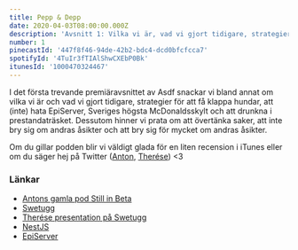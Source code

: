 ```yaml
---
title: Pepp & Depp
date: 2020-04-03T08:00:00.000Z
description: 'Avsnitt 1: Vilka vi är, vad vi gjort tidigare, strategier för att få klappa hundar, att drunkna i prestandaträsket, Sveriges högsta McDonaldsskylt och mycket annat.'
number: 1
pinecastId: '447f8f46-94de-42b2-bdc4-dcd0bfcfcca7'
spotifyId: '4TuIr3fTIAlShwCXEbP0Bk'
itunesId: '1000470324467'
---
```


I det första trevande premiäravsnittet av Asdf snackar vi bland annat om vilka vi är och vad vi gjort tidigare, strategier för att få klappa hundar, att (inte) hata EpiServer, Sveriges högsta McDonaldsskylt och att drunkna i prestandaträsket. Dessutom hinner vi prata om att övertänka saker, att inte bry sig om andras åsikter och att bry sig för mycket om andras åsikter.

Om du gillar podden blir vi väldigt glada för en liten recension i iTunes eller om du säger hej på Twitter ([Anton](https://twitter.com/Awnton), [Therése](https://twitter.com/tkomstadius)) <3

### Länkar

- [Antons gamla pod Still in Beta](https://podcasts.apple.com/se/podcast/still-in-beta/id1174070946)
- [Swetugg](https://swetugg.se/)
- [Therése presentation på Swetugg](https://www.youtube.com/watch?v=5CgsfdR1jCY)
- [NestJS](https://nestjs.com/)
- [EpiServer](https://www.episerver.se/)
